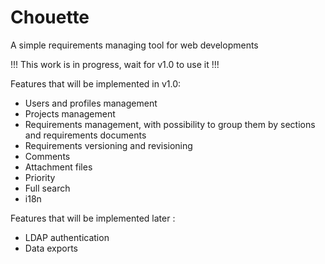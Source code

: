 # Chouette
A simple requirements managing tool for web developments

!!! This work is in progress, wait for v1.0 to use it !!!

Features that will be implemented in v1.0:
- Users and profiles management
- Projects management
- Requirements management, with possibility to group them by sections and requirements documents
- Requirements versioning and revisioning
- Comments
- Attachment files
- Priority
- Full search
- i18n

Features that will be implemented later :
- LDAP authentication
- Data exports